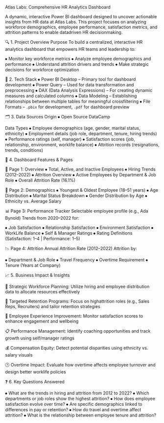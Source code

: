 Atlas Labs: Comprehensive HR Analytics Dashboard

A dynamic, interactive Power BI dashboard designed to uncover actionable insights from HR data at Atlas Labs. This project focuses on analyzing workforce demographics, employee performance, satisfaction metrics, and attrition patterns to enable datadriven HR decisionmaking.


🔍 1. Project Overview
Purpose
To build a centralized, interactive HR analytics dashboard that empowers HR teams and leadership to:

⦁	 Monitor key workforce metrics
⦁	 Analyze employee demographics and performance
⦁	 Understand attrition drivers and trends
⦁	 Make strategic decisions for workforce optimization


🧰 2. Tech Stack
⦁	 Power BI Desktop – Primary tool for dashboard development
⦁	 Power Query – Used for data transformation and preprocessing
⦁	 DAX (Data Analysis Expressions) – For creating dynamic measures and calculated columns
⦁	 Data Modeling – Establishing relationships between multiple tables for meaningful crossfiltering
⦁	 File Formats – `.pbix` for development, `.pdf` for dashboard preview



🗂️ 3. Data Sources
Origin
⦁	Open Source DataCamp

Data Types
⦁	 Employee demographics (age, gender, marital status, ethnicity)
⦁	 Employment details (job role, department, tenure, hiring trends)
⦁	 Performance ratings (self, manager)
⦁	 Satisfaction scores (job, relationship, environment, worklife balance)
⦁	 Attrition records (resignations, trends, conditions)

🌟 4. Dashboard Features & Pages

 📄 Page 1: Overview
⦁	 Total, Active, and Inactive Employees
⦁	 Hiring Trends (2012–2022)
⦁	 Attrition Overview
⦁	 Active Employees by Department & Job Role
⦁	 Overall Attrition Rate (16.1%)

 👥 Page 2: Demographics
⦁	 Youngest & Oldest Employee (18–51 years)
⦁	 Age Distribution
⦁	 Marital Status Breakdown
⦁	 Gender Distribution by Age
⦁	 Ethnicity vs. Average Salary

 📊 Page 3: Performance Tracker
 Selectable employee profile (e.g., Ada Bynold)
 Trends from 2020–2022 for:

⦁	   Job Satisfaction
⦁	   Relationship Satisfaction
⦁	   Environment Satisfaction
⦁	   WorkLife Balance
⦁	   Self & Manager Ratings
⦁	 Rating Definitions (Satisfaction: 1–4 | Performance: 1–5)

 📉 Page 4: Attrition
 Annual Attrition Rate (2012–2022)
 Attrition by:

⦁	   Department & Job Role
⦁	   Travel Frequency
⦁	   Overtime Requirement
⦁	   Tenure (Years at Company)

 📈 5. Business Impact & Insights

 🔄 Strategic Workforce Planning:
  Utilize hiring and employee distribution data to allocate resources effectively

 🎯 Targeted Retention Programs:
  Focus on highattrition roles (e.g., Sales Reps, Recruiters) and tailor retention strategies

 💼 Employee Experience Improvement:
  Monitor satisfaction scores to enhance engagement and wellbeing

 📋 Performance Management:
  Identify coaching opportunities and track growth using self/manager ratings

 💰 Compensation Equity:
  Detect potential disparities using ethnicity vs. salary visuals

 🕒 Overtime Impact:
  Evaluate how overtime affects employee turnover and design better worklife policies


❓ 6. Key Questions Answered

⦁	 What are the trends in hiring and attrition from 2012 to 2022?
⦁	 Which departments or job roles show the highest attrition?
⦁	 How does employee satisfaction evolve over time?
⦁	 Are specific demographics linked to differences in pay or retention?
⦁	 How do travel and overtime affect attrition?
⦁	 What is the relationship between employee tenure and attrition?



